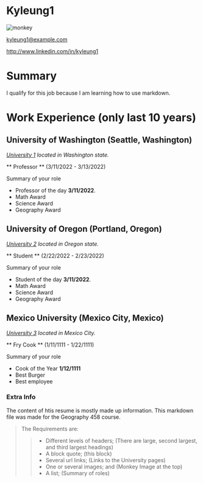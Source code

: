 # Kyleung1

![monkey](https://images.newscientist.com/wp-content/gallery/dn16832-snow-monkeys/p67_mam_0648_0010a_a5.gif)

kyleung1@example.com

http://www.linkedin.com/in/kyleung1

# Summary

I qualify for this job because I am learning how to use markdown.

# Work Experience (only last 10 years)

## University of Washington (Seattle, Washington)

*[University 1](https://www.washington.edu/) located in Washington state.*

** Professor ** (3/11/2022 - 3/13/2022)

Summary of your role

- Professor of the day **3/11/2022**.
- Math Award
- Science Award
- Geography Award

## University of Oregon (Portland, Oregon)
*[University 2](https://www.uoregon.edu/) located in Oregon state.*

** Student ** (2/22/2022 - 2/23/2022)

Summary of your role

- Student of the day **3/11/2022**.
- Math Award
- Science Award
- Geography Award

## Mexico University (Mexico City, Mexico)
*[University 3](https://uceap.universityofcalifornia.edu/programs/national-autonomous-university-mexico) located in Mexico City.*

** Fry Cook ** (1/11/1111 - 1/22/1111)

Summary of your role

- Cook of the Year **1/12/1111**
- Best Burger
- Best employee

[University 1]: https://www.washington.edu/
[University 2]: https://www.uoregon.edu/
[University 3]: https://uceap.universityofcalifornia.edu/programs/national-autonomous-university-mexico

### Extra Info

The content of htis resume is mostly made up information. This markdown file was made for the Geography 458 course.
> The Requirements are:
> > - Different levels of headers; (There are large, second largest, and third largest headings)
> > - A block quote; (this block)
> > - Several url links; (Links to the University pages)
> > - One or several images; and (Monkey Image at the top)
> > - A list; (Summary of roles)